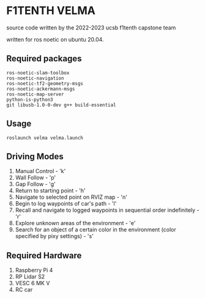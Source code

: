 # F1TENTH VELMA

source code written by the 2022-2023 ucsb f1tenth capstone team

written for ros noetic on ubuntu 20.04.

## Required packages
```
ros-noetic-slam-toolbox
ros-noetic-navigation
ros-noetic-tf2-geometry-msgs
ros-noetic-ackermann-msgs
ros-noetic-map-server
python-is-python3
git libusb-1.0-0-dev g++ build-essential
```

## Usage
```
roslaunch velma velma.launch
```
## Driving Modes
1. Manual Control - 'k'
3. Wall Follow - 'p'
4. Gap Follow - 'g'
5. Return to starting point - 'h'
6. Navigate to selected point on RVIZ map - 'n'
7. Begin to log waypoints of car's path - 'l'
8. Recall and navigate to logged waypoints in sequential order indefinitely - 'r'
9. Explore unknown areas of the environment - 'e'
10. Search for an object of a certain color in the environment (color specified by pixy settings) - 's'

## Required Hardware
1. Raspberry Pi 4
2. RP Lidar S2
3. VESC 6 MK V
4. RC car
